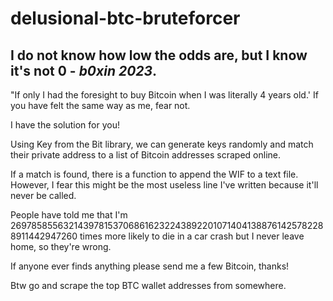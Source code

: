 # delusional-btc-bruteforcer
## I do not know how low the odds are, but I know it's not 0 - *b0xin 2023*.

"If only I had the foresight to buy Bitcoin when I was literally 4 years old.' If you have felt the same way as me, fear not. 

I have the solution for you!

Using Key from the Bit library, we can generate keys randomly and match their private address to a list of Bitcoin addresses scraped online.

If a match is found, there is a function to append the WIF to a text file. However, I fear this might be the most useless line I've written because it'll never be called.

People have told me that I'm 26978585563214397815370686162322438922010714041388761425782288911442947260 times more likely to die in a car crash but I never leave home, so they're wrong.

If anyone ever finds anything please send me a few Bitcoin, thanks!


Btw go and scrape the top BTC wallet addresses from somewhere.
